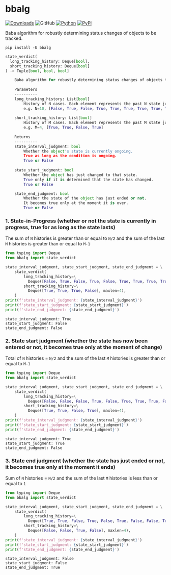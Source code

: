 # bbalg
[![Downloads](https://static.pepy.tech/personalized-badge/bbalg?period=total&units=none&left_color=grey&right_color=brightgreen&left_text=Downloads)](https://pepy.tech/project/bbalg) ![GitHub](https://img.shields.io/github/license/PINTO0309/bbalg?color=2BAF2B) [![Python](https://img.shields.io/badge/Python-3.10-2BAF2B)](https://img.shields.io/badge/Python-3.8-2BAF2B) [![PyPI](https://img.shields.io/pypi/v/bbalg?color=2BAF2B)](https://pypi.org/project/bbalg/)

Baba algorithm for robustly determining status changes of objects to be tracked.

```
pip install -U bbalg
```

```python
state_verdict(
  long_tracking_history: Deque[bool],
  short_tracking_history: Deque[bool]
) -> Tuple[bool, bool, bool]

    Baba algorithm for robustly determining status changes of objects to be tracked.
    
    Parameters
    ----------
    long_tracking_history: List[bool]
        History of N cases. Each element represents the past N state judgment results.
        e.g. N=10, [False, True, False, True, True, True, True, True, True, False]
    
    short_tracking_history: List[bool]
        History of M cases. Each element represents the past M state judgment results.
        e.g. M=4, [True, True, False, True]
    
    Returns
    ----------
    state_interval_judgment: bool
        Whether the object's state is currently ongoing.
        True as long as the condition is ongoing.
        True or False
    
    state_start_judgment: bool
        Whether the object has just changed to that state.
        True only if it is determined that the state has changed.
        True or False

    state_end_judgment: bool
        Whether the state of the object has just ended or not.
        It becomes true only at the moment it is over.
        True or False
```
### 1. State-in-Progress (whether or not the state is currently in progress, true for as long as the state lasts)

The sum of `N` histories is greater than or equal to `N/2` and the sum of the last `M` histories is greater than or equal to `M-1`

```python
from typing import Deque
from bbalg import state_verdict

state_interval_judgment, state_start_judgment, state_end_judgment = \
    state_verdict(
        long_tracking_history=\
          Deque([False, True, False, True, False, True, True, True, True, False], maxlen=10),
        short_tracking_history=\
          Deque([True, True, True, False], maxlen=4),
    )
print(f'state_interval_judgment: {state_interval_judgment}')
print(f'state_start_judgment: {state_start_judgment}')
print(f'state_end_judgment: {state_end_judgment}')
```
```
state_interval_judgment: True
state_start_judgment: False
state_end_judgment: False
```
### 2. State start judgment (whether the state has now been entered or not, it becomes true only at the moment of change)

Total of `N` histories = `N/2` and the sum of the last `M` histories is greater than or equal to `M-1`

```python
from typing import Deque
from bbalg import state_verdict

state_interval_judgment, state_start_judgment, state_end_judgment = \
    state_verdict(
        long_tracking_history=\
          Deque([False, False, False, True, False, True, True, True, False, True], maxlen=10),
        short_tracking_history=\
          Deque([True, True, False, True], maxlen=4),
    )
print(f'state_interval_judgment: {state_interval_judgment}')
print(f'state_start_judgment: {state_start_judgment}')
print(f'state_end_judgment: {state_end_judgment}')
```
```
state_interval_judgment: True
state_start_judgment: True
state_end_judgment: False
```
### 3. State end judgment (whether the state has just ended or not, it becomes true only at the moment it ends)

Sum of `N` histories = `N/2` and the sum of the last `M` histories is less than or equal to `1`

```python
from typing import Deque
from bbalg import state_verdict

state_interval_judgment, state_start_judgment, state_end_judgment = \
    state_verdict(
        long_tracking_history=\
          Deque([True, True, False, True, False, True, False, False, True, False], maxlen=10),
        short_tracking_history=\
          Deque([False, False, True, False], maxlen=4),
    )
print(f'state_interval_judgment: {state_interval_judgment}')
print(f'state_start_judgment: {state_start_judgment}')
print(f'state_end_judgment: {state_end_judgment}')
```
```
state_interval_judgment: False
state_start_judgment: False
state_end_judgment: True
```
